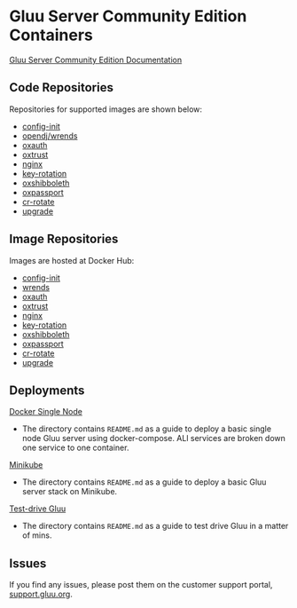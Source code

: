 # Gluu Server Community Edition Containers

[Gluu Server Community Edition Documentation](https://gluu.org/docs/ce/4.0.0)

## Code Repositories

Repositories for supported images are shown below:

- [config-init](http://github.com/GluuFederation/docker-config-init)
- [opendj/wrends](http://github.com/GluuFederation/docker-opendj)
- [oxauth](http://github.com/GluuFederation/docker-oxauth)
- [oxtrust](http://github.com/GluuFederation/docker-oxtrust)
- [nginx](http://github.com/GluuFederation/docker-nginx)
- [key-rotation](https://github.com/GluuFederation/docker-key-rotation)
- [oxshibboleth](https://github.com/GluuFederation/docker-oxshibboleth)
- [oxpassport](https://github.com/GluuFederation/docker-oxPassport)
- [cr-rotate](https://github.com/GluuFederation/docker-cr-rotate)
- [upgrade](https://github.com/GluuFederation/docker-upgrade)

## Image Repositories

Images are hosted at Docker Hub:

- [config-init](https://hub.docker.com/r/gluufederation/config-init)
- [wrends](https://hub.docker.com/r/gluufederation/wrends)
- [oxauth](https://hub.docker.com/r/gluufederation/oxauth)
- [oxtrust](https://hub.docker.com/r/gluufederation/oxtrust)
- [nginx](https://hub.docker.com/r/gluufederation/nginx)
- [key-rotation](https://hub.docker.com/r/gluufederation/key-rotation)
- [oxshibboleth](https://hub.docker.com/r/gluufederation/oxshibboleth)
- [oxpassport](https://hub.docker.com/r/gluufederation/oxpassport)
- [cr-rotate](https://hub.docker.com/r/gluufederation/cr-rotate)
- [upgrade](https://hub.docker.com/r/gluufederation/upgrade)

## Deployments

[Docker Single Node](./examples/single-host/)

- The directory contains `README.md` as a guide to deploy a basic single node Gluu server using docker-compose. ALl services are broken down one service to one container.

[Minikube](./examples/kubernetes/minikube)

- The directory contains `README.md` as a guide to deploy a basic Gluu server stack on Minikube.

[Test-drive Gluu](./test-drive)

- The directory contains `README.md` as a guide to test drive Gluu in a matter of mins.

## Issues

If you find any issues, please post them on the customer support portal, [support.gluu.org](https://support.gluu.org).
